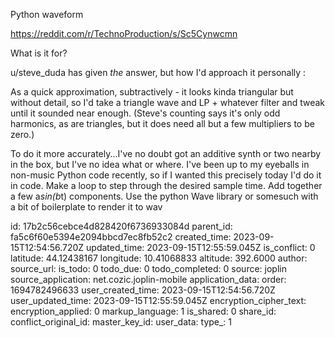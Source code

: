 Python waveform

https://reddit.com/r/TechnoProduction/s/Sc5Cynwcmn

What is it for?

u/steve_duda has given *the* answer, but how I'd approach it personally :

As a quick approximation, subtractively - it looks kinda triangular but without detail, so I'd take a triangle wave and LP + whatever filter and tweak until it sounded near enough. 
(Steve's counting says it's only odd harmonics, as are triangles, but it does need all but a few multipliers to be zero.)

To do it more accurately...I've no doubt got an additive synth or two nearby in the box, but I've no idea what or where. I've been up to my eyeballs in non-music Python code recently, so if I wanted this precisely today I'd do it in code. Make a loop to step through the desired sample time. Add together a few a*sin(b*t) components. Use the python Wave library or somesuch with a bit of boilerplate to render it to wav

id: 17b2c56cebce4d828420f6736933084d
parent_id: fa5c6f60e5394e2094bbcd7ec8fb52c2
created_time: 2023-09-15T12:54:56.720Z
updated_time: 2023-09-15T12:55:59.045Z
is_conflict: 0
latitude: 44.12438167
longitude: 10.41068833
altitude: 392.6000
author: 
source_url: 
is_todo: 0
todo_due: 0
todo_completed: 0
source: joplin
source_application: net.cozic.joplin-mobile
application_data: 
order: 1694782496633
user_created_time: 2023-09-15T12:54:56.720Z
user_updated_time: 2023-09-15T12:55:59.045Z
encryption_cipher_text: 
encryption_applied: 0
markup_language: 1
is_shared: 0
share_id: 
conflict_original_id: 
master_key_id: 
user_data: 
type_: 1